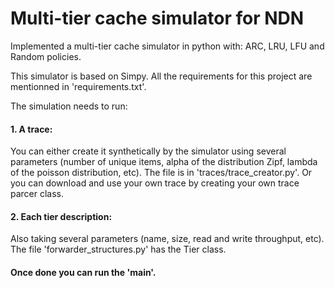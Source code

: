 # Multi-tier cache simulator for NDN
Implemented a multi-tier cache simulator in python with: ARC, LRU, LFU and Random policies.

This simulator is based on Simpy. All the requirements for this project are mentionned in 'requirements.txt'.

The simulation needs to run: 
#### 1. A trace:
You can either create it synthetically by the simulator using several parameters (number of unique items, alpha of the distribution Zipf, lambda of the poisson distribution, etc). The file is in 'traces/trace_creator.py'.
Or you can download and use your own trace by creating your own trace parcer class. 
#### 2. Each tier description:
Also taking several parameters (name, size, read and write throughput, etc). The file 'forwarder_structures.py' has the Tier class.

#### Once done you can run the 'main'.
